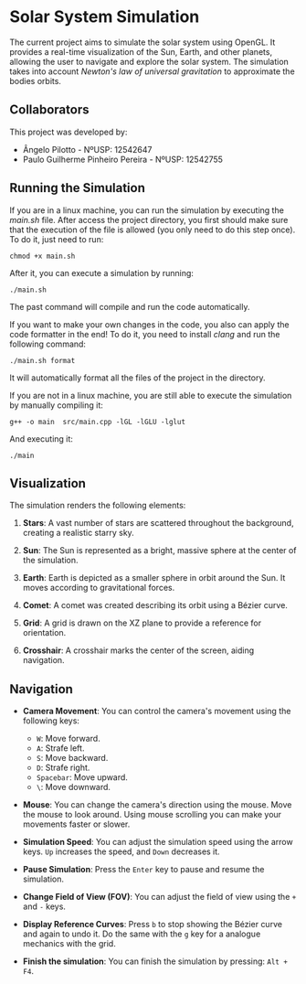 # Solar System Simulation

The current project aims to simulate the solar system using OpenGL. It provides a real-time visualization of the Sun, Earth, and other planets, allowing the user to navigate and explore the solar system. The simulation takes into account *Newton's law of universal gravitation* to approximate the bodies orbits.

## Collaborators
This project was developed by:
* Ângelo Pilotto - NºUSP: 12542647
* Paulo Guilherme Pinheiro Pereira - NºUSP: 12542755

## Running the Simulation
If you are in a linux machine, you can run the simulation by executing the *main.sh* file. After access the project directory, you first should make sure that the execution of the file is allowed (you only need to do this step once). To do it, just need to run:

```
chmod +x main.sh
```

After it, you can execute a simulation by running:
```
./main.sh
```

The past command will compile and run the code automatically.

If you want to make your own changes in the code, you also can apply the code formatter in the end! To do it, you need to install *clang* and run the following command:
```
./main.sh format
```

It will automatically format all the files of the project in the directory.

If you are not in a linux machine, you are still able to execute the simulation by manually compiling it:
```
g++ -o main  src/main.cpp -lGL -lGLU -lglut
```

And executing it:
```
./main
```

## Visualization

The simulation renders the following elements:

1. **Stars**: A vast number of stars are scattered throughout the background, creating a realistic starry sky.

2. **Sun**: The Sun is represented as a bright, massive sphere at the center of the simulation.

3. **Earth**: Earth is depicted as a smaller sphere in orbit around the Sun. It moves according to gravitational forces.

4. **Comet**: A comet was created describing its orbit using a Bézier curve.

4. **Grid**: A grid is drawn on the XZ plane to provide a reference for orientation.

5. **Crosshair**: A crosshair marks the center of the screen, aiding navigation.

## Navigation

- **Camera Movement**: You can control the camera's movement using the following keys:
  - `W`: Move forward.
  - `A`: Strafe left.
  - `S`: Move backward.
  - `D`: Strafe right.
  - `Spacebar`: Move upward.
  - `\`: Move downward.

- **Mouse**: You can change the camera's direction using the mouse. Move the mouse to look around. Using mouse scrolling you can make your movements faster or slower.

- **Simulation Speed**: You can adjust the simulation speed using the arrow keys. `Up` increases the speed, and `Down` decreases it.

- **Pause Simulation**: Press the `Enter` key to pause and resume the simulation.

- **Change Field of View (FOV)**: You can adjust the field of view using the `+` and `-` keys.

- **Display Reference Curves**: Press `b` to stop showing the Bézier curve and again to undo it. Do the same with the `g` key for a analogue mechanics with the grid.

- **Finish the simulation**: You can finish the simulation by pressing: `Alt + F4`.
